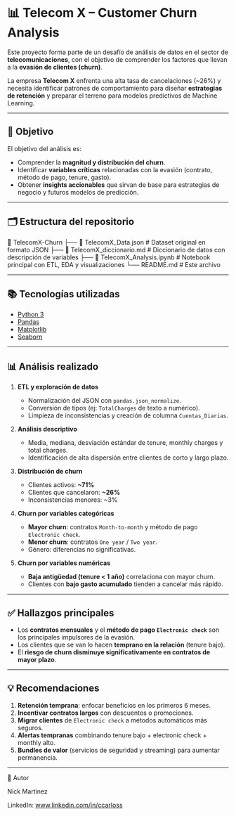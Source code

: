 # 📊 Telecom X – Customer Churn Analysis  

Este proyecto forma parte de un desafío de análisis de datos en el sector de **telecomunicaciones**, con el objetivo de comprender los factores que llevan a la **evasión de clientes (churn)**.  

La empresa **Telecom X** enfrenta una alta tasa de cancelaciones (~26%) y necesita identificar patrones de comportamiento para diseñar **estrategias de retención** y preparar el terreno para modelos predictivos de Machine Learning.  

---

## 📝 Objetivo  
El objetivo del análisis es:  
- Comprender la **magnitud y distribución del churn**.  
- Identificar **variables críticas** relacionadas con la evasión (contrato, método de pago, tenure, gasto).  
- Obtener **insights accionables** que sirvan de base para estrategias de negocio y futuros modelos de predicción.  

---

## 🗂️ Estructura del repositorio  
📂 TelecomX-Churn
├── 📄 TelecomX_Data.json # Dataset original en formato JSON
├── 📄 TelecomX_diccionario.md # Diccionario de datos con descripción de variables
├── 📓 TelecomX_Analysis.ipynb # Notebook principal con ETL, EDA y visualizaciones
└── README.md # Este archivo


---

## 📚 Tecnologías utilizadas  
- [Python 3](https://www.python.org/)  
- [Pandas](https://pandas.pydata.org/)  
- [Matplotlib](https://matplotlib.org/)  
- [Seaborn](https://seaborn.pydata.org/)  

---

## 📊 Análisis realizado  

1. **ETL y exploración de datos**  
   - Normalización del JSON con `pandas.json_normalize`.  
   - Conversión de tipos (ej: `TotalCharges` de texto a numérico).  
   - Limpieza de inconsistencias y creación de columna `Cuentas_Diarias`.  

2. **Análisis descriptivo**  
   - Media, mediana, desviación estándar de tenure, monthly charges y total charges.  
   - Identificación de alta dispersión entre clientes de corto y largo plazo.  

3. **Distribución de churn**  
   - Clientes activos: **~71%**  
   - Clientes que cancelaron: **~26%**  
   - Inconsistencias menores: ~3%  

4. **Churn por variables categóricas**  
   - **Mayor churn**: contratos `Month-to-month` y método de pago `Electronic check`.  
   - **Menor churn**: contratos `One year` / `Two year`.  
   - Género: diferencias no significativas.  

5. **Churn por variables numéricas**  
   - **Baja antigüedad (tenure < 1 año)** correlaciona con mayor churn.  
   - Clientes con **bajo gasto acumulado** tienden a cancelar más rápido.  

---

## ✅ Hallazgos principales  

- Los **contratos mensuales** y el **método de pago `Electronic check`** son los principales impulsores de la evasión.  
- Los clientes que se van lo hacen **temprano en la relación** (tenure bajo).  
- El **riesgo de churn disminuye significativamente en contratos de mayor plazo**.  

---

## 💡 Recomendaciones  

1. **Retención temprana**: enfocar beneficios en los primeros 6 meses.  
2. **Incentivar contratos largos** con descuentos o promociones.  
3. **Migrar clientes** de `Electronic check` a métodos automáticos más seguros.  
4. **Alertas tempranas** combinando tenure bajo + electronic check + monthly alto.  
5. **Bundles de valor** (servicios de seguridad y streaming) para aumentar permanencia.  

---

👤 Autor

Nick Martinez

LinkedIn: www.linkedin.com/in/ccarloss


   
